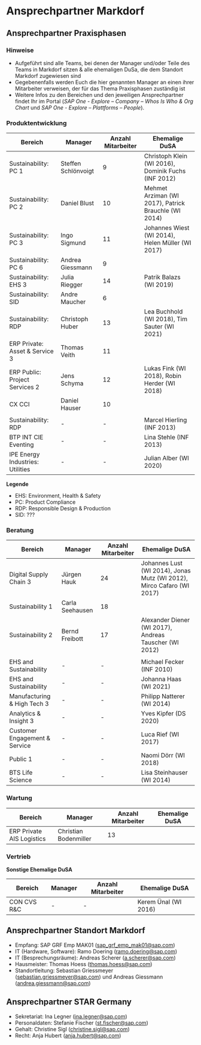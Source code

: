 # Ansprechpartner Markdorf

## Ansprechpartner Praxisphasen

### Hinweise

- Aufgeführt sind alle Teams, bei denen der Manager und/oder Teile des Teams in Markdorf sitzen & alle ehemaligen DuSa, die dem Standort Markdorf zugewiesen sind
- Gegebenenfalls werden Euch die hier genannten Manager an einen ihrer Mitarbeiter verweisen, der für das Thema Praxisphasen zuständig ist
- Weitere Infos zu den Bereichen und den jeweiligen Ansprechpartner findet Ihr im Portal (_SAP One - Explore – Company – Whos Is Who & Org Chart_ und _SAP One - Explore – Plattforms – People_).

### Produktentwicklung

| Bereich                          | Manager             | Anzahl Mitarbeiter | Ehemalige DuSA                                       |
|----------------------------------|---------------------|--------------------|------------------------------------------------------|
| Sustainability: PC 1             | Steffen Schlönvoigt | 9                  | Christoph Klein (WI 2016), Dominik Fuchs (INF 2012)  |
| Sustainability: PC 2             | Daniel Blust        | 10                 | Mehmet Arziman (WI 2017), Patrick Brauchle (WI 2014) |
| Sustainability: PC 3             | Ingo Sigmund        | 11                 | Johannes Wiest (WI 2014), Helen Müller (WI 2017)     |
| Sustainability: PC 6             | Andrea Giessmann    | 9                  |                                                      |
| Sustainability: EHS 3            | Julia Riegger       | 14                 | Patrik Balazs (WI 2019)                              |
| Sustainability: SID              | Andre Maucher       | 6                  |                                                      |
| Sustainability: RDP              | Christoph Huber     | 13                 | Lea Buchhold (WI 2018), Tim Sauter (WI 2021)         |
| ERP Private: Asset & Service 3   | Thomas Veith        | 11                 |                                                      |
| ERP Public: Project Services 2   | Jens Schyma         | 12                 | Lukas Fink (WI 2018), Robin Herder (WI 2018)         |
| CX CCI                           | Daniel Hauser       | 10                 |                                                      |
|||||
| Sustainability: RDP              | -                   | -                  | Marcel Hierling (INF 2013)                           |
| BTP INT CIE Eventing             | -                   | -                  | Lina Stehle (INF 2013)                               |
| IPE Energy Industries: Utilities | -                   | -                  | Julian Alber (WI 2020)                               |

**Legende**

- EHS: Environment, Health & Safety
- PC: Product Compliance
- RDP: Responsible Design & Production
- SID: ???

### Beratung

| Bereich                       | Manager         | Anzahl Mitarbeiter | Ehemalige DuSA                                                        |
|-------------------------------|-----------------|--------------------|-----------------------------------------------------------------------|
| Digital Supply Chain 3        | Jürgen Hauk     | 24                 | Johannes Lust (WI 2014), Jonas Mutz (WI 2012), Mirco Cafaro (WI 2017) |
| Sustainability 1              | Carla Seehausen | 18                 |                                                                       |
| Sustainability 2              | Bernd Freibott  | 17                 | Alexander Diener (WI 2017), Andreas Tauscher (WI 2012)                |
|||||
| EHS and Sustainability        | -               | -                  | Michael Fecker (INF 2010)                                             |
| EHS and Sustainability        | -               | -                  | Johanna Haas (WI 2021)                                                |
| Manufacturing & High Tech 3   | -               | -                  | Philipp Natterer (WI 2014)                                            |
| Analytics & Insight 3         | -               | -                  | Yves Kipfer (DS 2020)                                                 |
| Customer Engagement & Service | -               | -                  | Luca Rief (WI 2017)                                                   |
| Public 1                      | -               | -                  | Naomi Dörr (WI 2018)                                                  |
| BTS Life Science              | -               | -                  | Lisa Steinhauser (WI 2014)                                            |

### Wartung

| Bereich                   | Manager               | Anzahl Mitarbeiter | Ehemalige DuSA |
|---------------------------|-----------------------|--------------------|----------------|
| ERP Private AIS Logistics | Christian Bodenmiller | 13                 |                |

### Vertrieb

**Sonstige Ehemalige DuSA**

| Bereich     | Manager | Anzahl Mitarbeiter | Ehemalige DuSA       |
|-------------|---------|--------------------|----------------------|
| CON CVS R&C | -       | -                  | Kerem Ünal (WI 2016) |

## Ansprechpartner Standort Markdorf

- Empfang: SAP GRF Emp MAK01 (sap_grf_emp_mak01@sap.com)
- IT (Hardware, Software): Ramo Doering (ramo.doering@sap.com)
- IT (Besprechungsräume): Andreas Scherer (a.scherer@sap.com)
- Hausmeister: Thomas Hoess (thomas.hoess@sap.com)
- Standortleitung: Sebastian Griessmeyer (sebastian.griessmeyer@sap.com) und Andreas Giessmann (andrea.giessmann@sap.com)

## Ansprechpartner STAR Germany

- Sekretariat: Ina Legner (ina.legner@sap.com)
- Personaldaten: Stefanie Fischer (st.fischer@sap.com)
- Gehalt: Christine Sigl (christine.sigl@sap.com)
- Recht: Anja Hubert (anja.hubert@sap.com)


